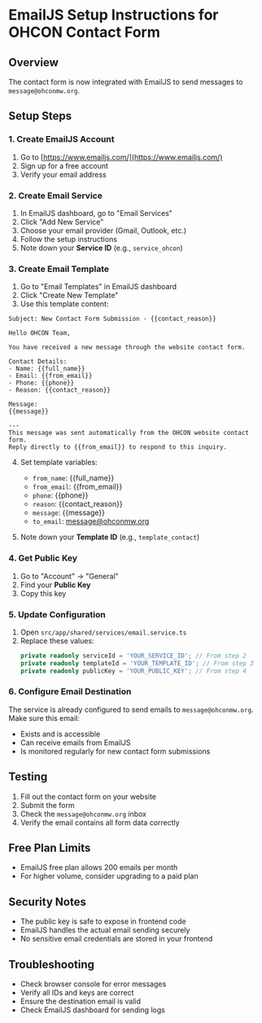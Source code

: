 # EmailJS Setup Instructions for OHCON Contact Form

## Overview
The contact form is now integrated with EmailJS to send messages to `message@ohconmw.org`.

## Setup Steps

### 1. Create EmailJS Account
1. Go to [https://www.emailjs.com/](https://www.emailjs.com/)
2. Sign up for a free account
3. Verify your email address

### 2. Create Email Service
1. In EmailJS dashboard, go to "Email Services"
2. Click "Add New Service"
3. Choose your email provider (Gmail, Outlook, etc.)
4. Follow the setup instructions
5. Note down your **Service ID** (e.g., `service_ohcon`)

### 3. Create Email Template
1. Go to "Email Templates" in EmailJS dashboard
2. Click "Create New Template"
3. Use this template content:

```
Subject: New Contact Form Submission - {{contact_reason}}

Hello OHCON Team,

You have received a new message through the website contact form.

Contact Details:
- Name: {{full_name}}
- Email: {{from_email}}
- Phone: {{phone}}
- Reason: {{contact_reason}}

Message:
{{message}}

---
This message was sent automatically from the OHCON website contact form.
Reply directly to {{from_email}} to respond to this inquiry.
```

4. Set template variables:
   - `from_name`: {{full_name}}
   - `from_email`: {{from_email}}
   - `phone`: {{phone}}
   - `reason`: {{contact_reason}}
   - `message`: {{message}}
   - `to_email`: message@ohconmw.org

5. Note down your **Template ID** (e.g., `template_contact`)

### 4. Get Public Key
1. Go to "Account" → "General"
2. Find your **Public Key**
3. Copy this key

### 5. Update Configuration
1. Open `src/app/shared/services/email.service.ts`
2. Replace these values:
   ```typescript
   private readonly serviceId = 'YOUR_SERVICE_ID'; // From step 2
   private readonly templateId = 'YOUR_TEMPLATE_ID'; // From step 3
   private readonly publicKey = 'YOUR_PUBLIC_KEY'; // From step 4
   ```

### 6. Configure Email Destination
The service is already configured to send emails to `message@ohconmw.org`. Make sure this email:
- Exists and is accessible
- Can receive emails from EmailJS
- Is monitored regularly for new contact form submissions

## Testing
1. Fill out the contact form on your website
2. Submit the form
3. Check the `message@ohconmw.org` inbox
4. Verify the email contains all form data correctly

## Free Plan Limits
- EmailJS free plan allows 200 emails per month
- For higher volume, consider upgrading to a paid plan

## Security Notes
- The public key is safe to expose in frontend code
- EmailJS handles the actual email sending securely
- No sensitive email credentials are stored in your frontend

## Troubleshooting
- Check browser console for error messages
- Verify all IDs and keys are correct
- Ensure the destination email is valid
- Check EmailJS dashboard for sending logs
